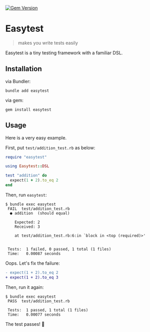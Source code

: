 [![Gem Version](https://badge.fury.io/rb/easytest.svg)](https://badge.fury.io/rb/easytest)

# Easytest

> makes you write tests easily

Easytest is a tiny testing framework with a familiar DSL.

## Installation

via Bundler:

```shell
bundle add easytest
```

via gem:

```shell
gem install easytest
```

## Usage

Here is a very easy example.

First, put `test/addition_test.rb` as below:

```ruby
require "easytest"

using Easytest::DSL

test "addition" do
  expect(1 + 2).to_eq 2
end
```

Then, run `easytest`:

```console
$ bundle exec easytest
 FAIL  test/addition_test.rb
  ● addition  (should equal)

    Expected: 2
    Received: 3

    at test/addition_test.rb:6:in `block in <top (required)>'


 Tests:  1 failed, 0 passed, 1 total (1 files)
 Time:   0.00087 seconds
```

Oops. Let's fix the failure:

```diff
- expect(1 + 2).to_eq 2
+ expect(1 + 2).to_eq 3
```

Then, run it again:

```console
$ bundle exec easytest
 PASS  test/addition_test.rb

 Tests:  1 passed, 1 total (1 files)
 Time:   0.00077 seconds
```

The test passes! 🎉
